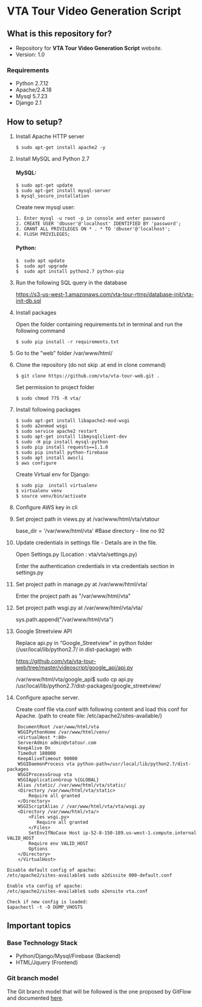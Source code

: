 # VTA Tour Video Generation Script #

## What is this repository for? ##

* Repository for **VTA Tour Video Generation Script** website.
* Version: 1.0

### Requirements ###
* Python 2.7.12
* Apache/2.4.18
* Mysql 5.7.23
* Django 2.1

## How to setup? ##

1.  Install Apache HTTP server

		$ sudo apt-get install apache2 -y

2.  Install MySQL and Python 2.7
    
     #### MySQL: ####
		$ sudo apt-get update
		$ sudo apt-get install mysql-server
		$ mysql_secure_installation

    Create new mysql user:

		1. Enter mysql -u root -p in console and enter password
		2. CREATE USER 'dbuser'@'localhost' IDENTIFIED BY 'password';
		3. GRANT ALL PRIVILEGES ON * . * TO 'dbuser'@'localhost';
		4. FLUSH PRIVILEGES;

 
     #### Python: ####
        
	
		$  sudo apt update
		$  sudo apt upgrade
		$  sudo apt install python2.7 python-pip


3.  Run the following SQL query in the database

      https://s3-us-west-1.amazonaws.com/vta-tour-rtmp/database-init/vta-init-db.sql

4.  Install packages

      Open the folder containing requirements.txt in terminal and run the following   command

		$ sudo pip install -r requirements.txt

5.  Go to the "web" folder /var/www/html/

6.  Clone the repository (do not skip .at end in clone command)
		
		$ git clone https://github.com/vta/vta-tour-web.git .

    Set permission to project folder

		$ sudo chmod 775 -R vta/

7.  Install following packages

		$ sudo apt-get install libapache2-mod-wsgi
		$ sudo a2enmod wsgi
		$ sudo service apache2 restart
		$ sudo apt-get install libmysqlclient-dev
		$ sudo -H pip install mysql-python
		$ sudo pip install requests==1.1.0
		$ sudo pip install python-firebase
		$ sudo apt install awscli
		$ aws configure
   
    Create Virtual env for Django:

		$ sudo pip  install virtualenv
		$ virtualenv venv
		$ source venv/bin/activate

8.  Configure AWS key in cli

9.  Set project path in views.py at /var/www/html/vta/vtatour
    
	base_dir = '/var/www/html/vta' #Base directory - line no 92

10.  Update credentials in settings file - Details are in the file.

      Open Settings.py (Location : vta/vta/settings.py)

      Enter the authentication credentials in vta credentials section in settings.py

11.  Set project path in manage.py at /var/www/html/vta/

       Enter the project path as "/var/www/html/vta"

12. Set project path wsgi.py at /var/www/html/vta/vta/

    sys.path.append("/var/www/html/vta")

13. Google Streetview API

      Replace api.py in “Google_Streetview” in python folder (/usr/local/lib/python2.7/ in dist-package) with

      https://github.com/vta/vta-tour-web/tree/master/videoscript/google_api/api.py

      /var/www/html/vta/google_api$ sudo cp api.py /usr/local/lib/python2.7/dist-packages/google_streetview/

14. Configure apache server.

      Create conf file vta.conf with following content and load this conf for Apache. (path to create file: /etc/apache2/sites-available/)

		
```
	DocumentRoot /var/www/html/vta
	WSGIPythonHome /var/www/html/venv/
	<VirtualHost *:80>
	ServerAdmin admin@vtatour.com
	KeepAlive On
	TimeOut 180000
	KeepAliveTimeout 90000
	WSGIDaemonProcess vta python-path=/usr/local/lib/python2.7/dist-packages
	WSGIProcessGroup vta
	WSGIApplicationGroup %{GLOBAL}
	Alias /static/ /var/www/html/vta/static/
	<Directory /var/www/html/vta/static>
	    Require all granted
	</Directory>
	WSGIScriptAlias / /var/www/html/vta/vta/wsgi.py
	<Directory /var/www/html/vta/>
	    <Files wsgi.py>
	       Require all granted
	    </Files>
	    SetEnvIfNoCase Host ip-52-8-150-189.us-west-1.compute.internal VALID_HOST
	    Require env VALID_HOST
	    Options
	</Directory>
	</VirtualHost>

```
	Disable default config of apache:
	/etc/apache2/sites-available$ sudo a2dissite 000-default.conf

	Enable vta config of apache:
	/etc/apache2/sites-available$ sudo a2ensite vta.conf

	Check if new config is loaded:
	$apachectl -t -D DUMP_VHOSTS

## Important topics ##

### Base Technology Stack ###
* Python/Django/Mysql/Firebase (Backend)
* HTML/Jquery (Frontend)

### Git branch model ###
The Git branch model that will be followed is the one proposed by GitFlow and documented [here](http://nvie.com/posts/a-successful-git-branching-model/).
